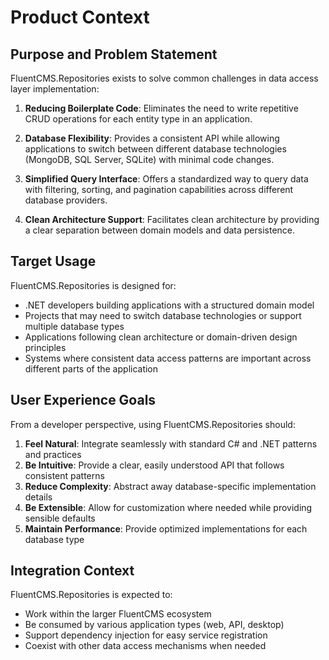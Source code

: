 # Product Context

## Purpose and Problem Statement

FluentCMS.Repositories exists to solve common challenges in data access layer implementation:

1. **Reducing Boilerplate Code**: Eliminates the need to write repetitive CRUD operations for each entity type in an application.

2. **Database Flexibility**: Provides a consistent API while allowing applications to switch between different database technologies (MongoDB, SQL Server, SQLite) with minimal code changes.

3. **Simplified Query Interface**: Offers a standardized way to query data with filtering, sorting, and pagination capabilities across different database providers.

4. **Clean Architecture Support**: Facilitates clean architecture by providing a clear separation between domain models and data persistence.

## Target Usage

FluentCMS.Repositories is designed for:

- .NET developers building applications with a structured domain model
- Projects that may need to switch database technologies or support multiple database types
- Applications following clean architecture or domain-driven design principles
- Systems where consistent data access patterns are important across different parts of the application

## User Experience Goals

From a developer perspective, using FluentCMS.Repositories should:

1. **Feel Natural**: Integrate seamlessly with standard C# and .NET patterns and practices
2. **Be Intuitive**: Provide a clear, easily understood API that follows consistent patterns
3. **Reduce Complexity**: Abstract away database-specific implementation details
4. **Be Extensible**: Allow for customization where needed while providing sensible defaults
5. **Maintain Performance**: Provide optimized implementations for each database type

## Integration Context

FluentCMS.Repositories is expected to:

- Work within the larger FluentCMS ecosystem
- Be consumed by various application types (web, API, desktop)
- Support dependency injection for easy service registration
- Coexist with other data access mechanisms when needed
